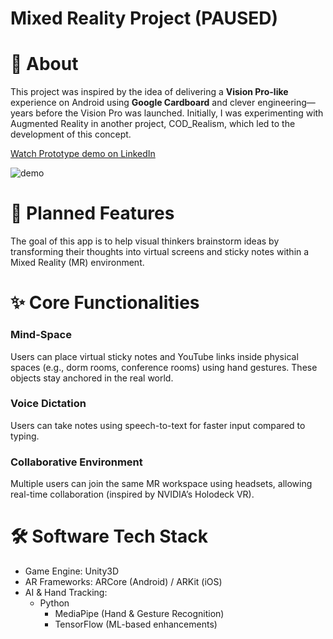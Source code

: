 # Mixed Reality Project (PAUSED)
# 📌 About
This project was inspired by the idea of delivering a **Vision Pro-like** experience on Android using **Google Cardboard** and clever engineering—years before the Vision Pro was launched.
Initially, I was experimenting with Augmented Reality in another project, COD_Realism, which led to the development of this concept.

[Watch Prototype demo on LinkedIn](https://www.linkedin.com/feed/update/urn:li:activity:6744920209175412736/)

![demo](https://github.com/user-attachments/assets/883e99c9-6c8f-4508-9921-7a3fb9c4e51b)


# 🎯 Planned Features
The goal of this app is to help visual thinkers brainstorm ideas by transforming their thoughts into virtual screens and sticky notes within a Mixed Reality (MR) environment.

# ✨ Core Functionalities
### **Mind-Space**
Users can place virtual sticky notes and YouTube links inside physical spaces (e.g., dorm rooms, conference rooms) using hand gestures. These objects stay anchored in the real world.

### **Voice Dictation**
Users can take notes using speech-to-text for faster input compared to typing.

### **Collaborative Environment**
Multiple users can join the same MR workspace using headsets, allowing real-time collaboration (inspired by NVIDIA’s Holodeck VR).
# 🛠️ Software Tech Stack 
* Game Engine: Unity3D
* AR Frameworks: ARCore (Android) / ARKit (iOS)
* AI & Hand Tracking:
  * Python
    * MediaPipe (Hand & Gesture Recognition)
    * TensorFlow (ML-based enhancements)
